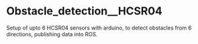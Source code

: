 # Obstacle_detection__HCSR04
Setup of upto 6 HCSR04 sensors with arduino, to detect obstacles from 6 directions, publishing data into ROS.
